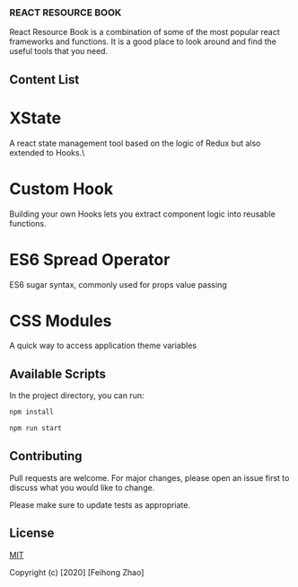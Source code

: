 ### REACT RESOURCE BOOK

React Resource Book is a combination of some of the most popular react frameworks and functions.
It is a good place to look around and find the useful tools that you need.

## Content List

# XState
A react state management tool based on the logic of Redux but also extended to Hooks.\

# Custom Hook
Building your own Hooks lets you extract component logic into reusable functions.

# ES6 Spread Operator
ES6 sugar syntax, commonly used for props value passing

# CSS Modules
A quick way to access application theme variables

## Available Scripts

In the project directory, you can run:

```bash
npm install
```

```bash
npm run start
```

## Contributing
Pull requests are welcome. For major changes, please open an issue first to discuss what you would like to change.

Please make sure to update tests as appropriate.

## License
[MIT](https://choosealicense.com/licenses/mit/)

Copyright (c) [2020] [Feihong Zhao]